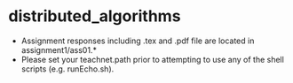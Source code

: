# distributed_algorithms

* Assignment responses including .tex and .pdf file are located in assignment1/ass01.*
* Please set your teachnet.path prior to attempting to use any of the shell scripts (e.g. runEcho.sh).